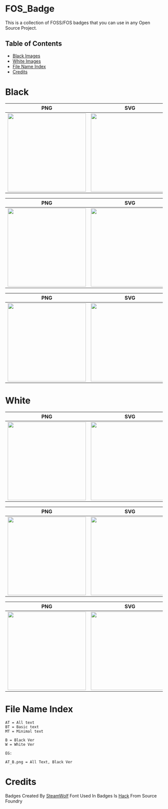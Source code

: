 # FOS_Badge


This is a collection of FOSS/FOS badges that you can use in any Open Source Project.


## Table of Contents

- [Black Images](#black)
- [White Images](#white)
- [File Name Index](#file-name-index)
- [Credits](#credits)



# Black

| PNG  | SVG |
| ---- |-----|
| <img src="https://github.com/SteamWo1f/FOS_Badge/blob/main/Badges/Black/PNG/AT_B.png?raw=true" width="250" height="auto">  | <img src="https://raw.githubusercontent.com/SteamWo1f/FOS_Badge/77d05cb9817d2b992df35a08197127f8c678ceca/Badges/Black/SVG/AT_B.svg" width="250" height="auto"> |

| PNG  | SVG |
| ---- |-----|
| <img src="https://github.com/SteamWo1f/FOS_Badge/blob/main/Badges/Black/PNG/BT_B.png?raw=true" width="250" height="auto">  | <img src="https://raw.githubusercontent.com/SteamWo1f/FOS_Badge/77d05cb9817d2b992df35a08197127f8c678ceca/Badges/Black/SVG/BT_B.svg" width="250" height="auto"> |

| PNG  | SVG |
| ---- |-----|
| <img src="https://github.com/SteamWo1f/FOS_Badge/blob/main/Badges/Black/PNG/MT_B.png?raw=true" width="250" height="auto">  | <img src="https://raw.githubusercontent.com/SteamWo1f/FOS_Badge/77d05cb9817d2b992df35a08197127f8c678ceca/Badges/Black/SVG/MT_B.svg" width="250" height="auto"> |

# White

| PNG  | SVG |
| ---- |-----|
| <img src="https://github.com/SteamWo1f/FOS_Badge/blob/main/Badges/White/PNG/AT_W.png?raw=true" width="250" height="auto">  | <img src="https://raw.githubusercontent.com/SteamWo1f/FOS_Badge/77d05cb9817d2b992df35a08197127f8c678ceca/Badges/White/SVG/AT_W.svg" width="250" height="auto"> |

| PNG  | SVG |
| ---- |-----|
| <img src="https://github.com/SteamWo1f/FOS_Badge/blob/main/Badges/White/PNG/BT_W.png?raw=true" width="250" height="auto">  | <img src="https://raw.githubusercontent.com/SteamWo1f/FOS_Badge/77d05cb9817d2b992df35a08197127f8c678ceca/Badges/White/SVG/BT_W.svg" width="250" height="auto"> |

| PNG  | SVG |
| ---- |-----|
| <img src="https://github.com/SteamWo1f/FOS_Badge/blob/main/Badges/White/PNG/MT_W.png?raw=true" width="250" height="auto">  | <img src="https://raw.githubusercontent.com/SteamWo1f/FOS_Badge/77d05cb9817d2b992df35a08197127f8c678ceca/Badges/White/SVG/MT_W.svg" width="250" height="auto"> |


# File Name Index

```
AT = All text
BT = Basic text
MT = Minimal text

B = Black Ver
W = White Ver

EG:

AT_B.png = All Text, Black Ver
```

# Credits
Badges Created By [SteamWolf](steamwolf.vercel.app/)
Font Used In Badges Is [Hack](https://sourcefoundry.org/hack/) From Source Foundry
